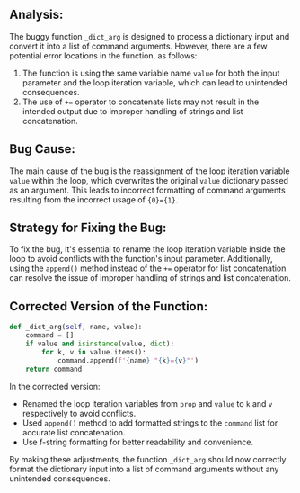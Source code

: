 ## Analysis:
The buggy function `_dict_arg` is designed to process a dictionary input and convert it into a list of command arguments. However, there are a few potential error locations in the function, as follows:
1. The function is using the same variable name `value` for both the input parameter and the loop iteration variable, which can lead to unintended consequences.
2. The use of `+=` operator to concatenate lists may not result in the intended output due to improper handling of strings and list concatenation.

## Bug Cause:
The main cause of the bug is the reassignment of the loop iteration variable `value` within the loop, which overwrites the original `value` dictionary passed as an argument. This leads to incorrect formatting of command arguments resulting from the incorrect usage of `{0}={1}`.

## Strategy for Fixing the Bug:
To fix the bug, it's essential to rename the loop iteration variable inside the loop to avoid conflicts with the function's input parameter. Additionally, using the `append()` method instead of the `+=` operator for list concatenation can resolve the issue of improper handling of strings and list concatenation.

## Corrected Version of the Function:
```python
def _dict_arg(self, name, value):
    command = []
    if value and isinstance(value, dict):
        for k, v in value.items():
            command.append(f'{name} "{k}={v}"')
    return command
```

In the corrected version:
- Renamed the loop iteration variables from `prop` and `value` to `k` and `v` respectively to avoid conflicts.
- Used `append()` method to add formatted strings to the `command` list for accurate list concatenation.
- Use f-string formatting for better readability and convenience.

By making these adjustments, the function `_dict_arg` should now correctly format the dictionary input into a list of command arguments without any unintended consequences.